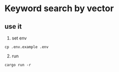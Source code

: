 # Keyword search by vector

## use it
1. set env

```
cp .env.example .env
```
2. run

```
cargo run -r
```
